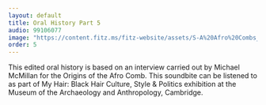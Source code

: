 ```yaml
---
layout: default
title: Oral History Part 5
audio: 99106077
image: "https://content.fitz.ms/fitz-website/assets/S-A%20Afro%20Combs_2013_03_mdb56-16-1.jpg?key=directus-medium-crop"
order: 5
---
```


This edited oral history is based on an interview carried out by Michael McMillan for the Origins of the Afro Comb. This soundbite can be listened to as part of My Hair: Black Hair Culture, Style & Politics exhibition at the Museum of the Archaeology and Anthropology, Cambridge.
